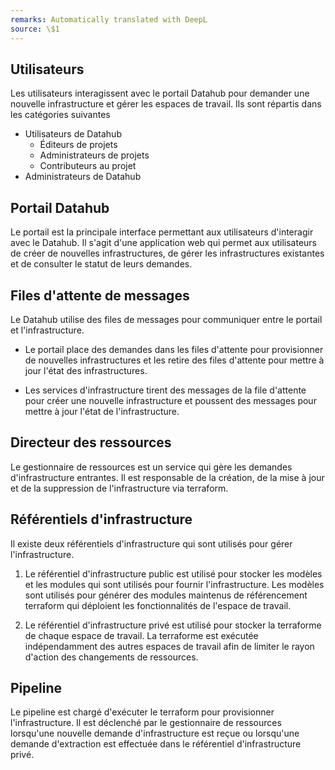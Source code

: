 ```yaml
---
remarks: Automatically translated with DeepL
source: \$1
---
```


## Utilisateurs

Les utilisateurs interagissent avec le portail Datahub pour demander une nouvelle infrastructure et gérer les espaces de travail. Ils sont répartis dans les catégories suivantes

- Utilisateurs de Datahub
  - Éditeurs de projets
  - Administrateurs de projets
  - Contributeurs au projet
- Administrateurs de Datahub

## Portail Datahub

Le portail est la principale interface permettant aux utilisateurs d'interagir avec le Datahub. Il s'agit d'une application web qui permet aux utilisateurs de créer de nouvelles infrastructures, de gérer les infrastructures existantes et de consulter le statut de leurs demandes.

## Files d'attente de messages

Le Datahub utilise des files de messages pour communiquer entre le portail et l'infrastructure.

- Le portail place des demandes dans les files d'attente pour provisionner de nouvelles infrastructures et les retire des files d'attente pour mettre à jour l'état des infrastructures.

- Les services d'infrastructure tirent des messages de la file d'attente pour créer une nouvelle infrastructure et poussent des messages pour mettre à jour l'état de l'infrastructure.

## Directeur des ressources

Le gestionnaire de ressources est un service qui gère les demandes d'infrastructure entrantes. Il est responsable de la création, de la mise à jour et de la suppression de l'infrastructure via terraform.

## Référentiels d'infrastructure

Il existe deux référentiels d'infrastructure qui sont utilisés pour gérer l'infrastructure.

1. Le référentiel d'infrastructure public est utilisé pour stocker les modèles et les modules qui sont utilisés pour fournir l'infrastructure. Les modèles sont utilisés pour générer des modules maintenus de référencement terraform qui déploient les fonctionnalités de l'espace de travail.

1. Le référentiel d'infrastructure privé est utilisé pour stocker la terraforme de chaque espace de travail. La terraforme est exécutée indépendamment des autres espaces de travail afin de limiter le rayon d'action des changements de ressources.

## Pipeline

Le pipeline est chargé d'exécuter le terraform pour provisionner l'infrastructure. Il est déclenché par le gestionnaire de ressources lorsqu'une nouvelle demande d'infrastructure est reçue ou lorsqu'une demande d'extraction est effectuée dans le référentiel d'infrastructure privé.

